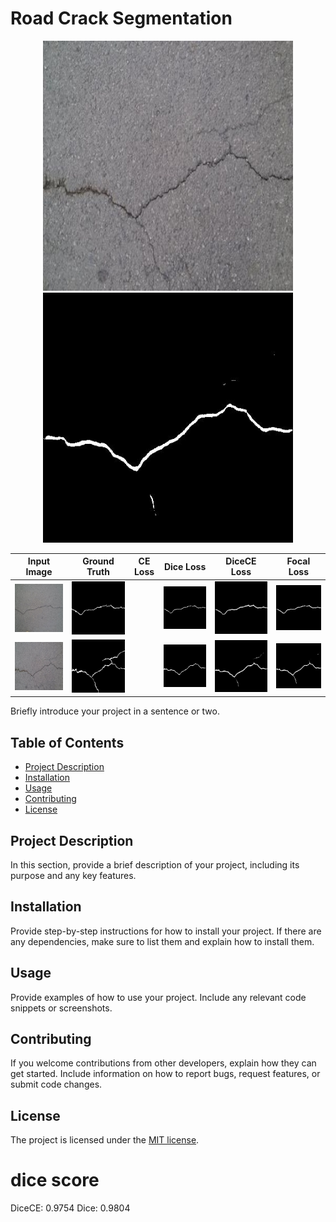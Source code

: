 # Road Crack Segmentation

<div align="center">
<img src="./assets/image.jpg" width="400px">
<img src="./assets/output.jpg" width="400px">
</div>

<table>
  <thead>
    <tr>
      <th>Input Image</th>
      <th>Ground Truth</th>
      <th>CE Loss</th>
      <th>Dice Loss</th>
      <th>DiceCE Loss</th>
      <th>Focal Loss</th>
    </tr>
  </thead>
  <tbody>
    <tr>
      <td><img src="./assets/CFD_001_image.jpg"></td>
      <td><img src="./assets/CFD_001_gt.jpg"></td>
      <td><img src="" ></td>
      <td><img src="./cfd_001_dice.jpg"></td>
      <td><img src="./cfd_001_dicece.jpg"></td>
      <td><img src="./cfd_001_focal.jpg"></td>
    </tr>
    <tr>
     <td><img src="./assets/CFD_019_image.jpg"></td>
      <td><img src="./assets/CFD_019_gt.jpg"></td>
      <td><img src="" ></td>
      <td><img src="./cfd_019_dice.jpg"></td>
      <td><img src="./cfd_019_dicece.jpg"></td>
      <td><img src="./cfd_019_focal.jpg"></td>
    </tr>
  </tbody>
</table>


Briefly introduce your project in a sentence or two.

## Table of Contents

* [Project Description](#project-description)
* [Installation](#installation)
* [Usage](#usage)
* [Contributing](#contributing)
* [License](#license)

## Project Description

In this section, provide a brief description of your project, including its purpose and any key features.

## Installation

Provide step-by-step instructions for how to install your project. If there are any dependencies, make sure to list them
and explain how to install them.

## Usage

Provide examples of how to use your project. Include any relevant code snippets or screenshots.

## Contributing

If you welcome contributions from other developers, explain how they can get started. Include information on how to
report bugs, request features, or submit code changes.

## License

The project is licensed under the [MIT license](https://opensource.org/license/mit/).

# dice score

DiceCE: 0.9754
Dice: 0.9804